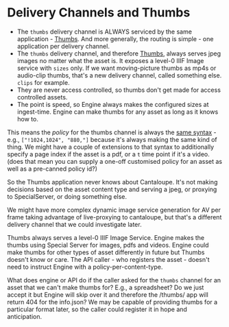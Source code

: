# Delivery Channels and Thumbs

* The `thumbs` delivery channel is ALWAYS serviced by the same application - [Thumbs](https://github.com/dlcs/protagonist/tree/main/src/protagonist/Thumbs). And more generally, the routing is simple - one application per delivery channel.
* The `thumbs` delivery channel, and therefore [Thumbs](https://github.com/dlcs/protagonist/tree/main/src/protagonist/Thumbs), always serves jpeg images no matter what the asset is. It exposes a level-0 IIIF Image service with `sizes` only. If we want moving-picture thumbs as mp4s or audio-clip thumbs, that's a new delivery channel, called something else. `clips` for example.
* They are never access controlled, so thumbs don't get made for access controlled assets.
* The point is speed, so Engine always makes the configured sizes at ingest-time. Engine can make thumbs for any asset as long as it knows how to.

This means the *policy* for the thumbs channel is always the [same syntax](https://github.com/dlcs/protagonist/issues/66#issuecomment-1609800287) - e.g., `["!1024,1024", "880,"]` because it's always making the same kind of thing. We might have a couple of extensions to that syntax to additionally specify a page index if the asset is a pdf, or a `t` time point if it's a video. (does that mean you can supply a one-off customised policy for an asset as well as a pre-canned policy id?)

So the Thumbs application never knows about Cantaloupe. It's not making decisions based on the asset content type and serving a jpeg, or proxying to SpecialServer, or doing something else.

We might have more complex dynamic image service generation for AV per frame taking advantage of live-proxying to cantaloupe, but that's a different delivery channel that we could investigate later.

Thumbs always serves a level-0 IIIF Image Service. Engine makes the thumbs using Special Server for images, pdfs and videos. Engine could make thumbs for other types of asset differently in future but Thumbs doesn't know or care. The API caller - who registers the asset - doesn't need to instruct Engine with a policy-per-content-type.

What does engine or API do if the caller asked for the `thumbs` channel for an asset that we can't make thumbs for? E.g., a spreadsheet? Do we just accept it but Engine will skip over it and therefore the /thumbs/ app will return 404 for the info.json? We may be capable of providing thumbs for a particular format later, so the caller could register it in hope and anticipation.




